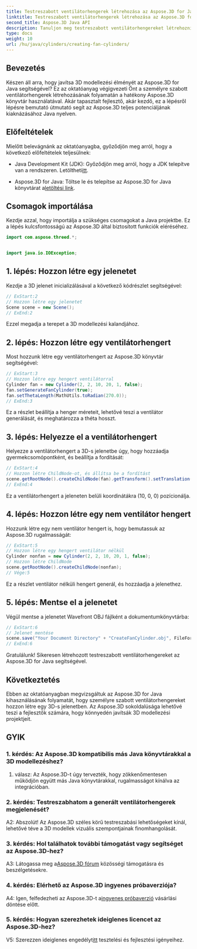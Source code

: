 ```yaml
---
title: Testreszabott ventilátorhengerek létrehozása az Aspose.3D for Java segítségével
linktitle: Testreszabott ventilátorhengerek létrehozása az Aspose.3D for Java segítségével
second_title: Aspose.3D Java API
description: Tanuljon meg testreszabott ventilátorhengereket létrehozni Java nyelven az Aspose.3D segítségével. Emelje fel 3D modellező játékát könnyedén.
type: docs
weight: 10
url: /hu/java/cylinders/creating-fan-cylinders/
---
```

## Bevezetés

Készen áll arra, hogy javítsa 3D modellezési élményét az Aspose.3D for Java segítségével? Ez az oktatóanyag végigvezeti Önt a személyre szabott ventilátorhengerek létrehozásának folyamatán a hatékony Aspose.3D könyvtár használatával. Akár tapasztalt fejlesztő, akár kezdő, ez a lépésről lépésre bemutató útmutató segít az Aspose.3D teljes potenciáljának kiaknázásához Java nyelven.

## Előfeltételek

Mielőtt belevágnánk az oktatóanyagba, győződjön meg arról, hogy a következő előfeltételek teljesülnek:

-  Java Development Kit (JDK): Győződjön meg arról, hogy a JDK telepítve van a rendszeren. Letöltheti[itt](https://www.oracle.com/java/technologies/javase-downloads.html).

-  Aspose.3D for Java: Töltse le és telepítse az Aspose.3D for Java könyvtárat a[letöltési link](https://releases.aspose.com/3d/java/).

## Csomagok importálása

Kezdje azzal, hogy importálja a szükséges csomagokat a Java projektbe. Ez a lépés kulcsfontosságú az Aspose.3D által biztosított funkciók eléréséhez.

```java
import com.aspose.threed.*;


import java.io.IOException;
```

## 1. lépés: Hozzon létre egy jelenetet

Kezdje a 3D jelenet inicializálásával a következő kódrészlet segítségével:

```java
// ExStart:2
// Hozzon létre egy jelenetet
Scene scene = new Scene();
// ExEnd:2
```

Ezzel megadja a terepet a 3D modellezési kalandjához.

## 2. lépés: Hozzon létre egy ventilátorhengert

Most hozzunk létre egy ventilátorhengert az Aspose.3D könyvtár segítségével:

```java
// ExStart:3
// Hozzon létre egy hengert ventilátorral
Cylinder fan = new Cylinder(2, 2, 10, 20, 1, false);
fan.setGenerateFanCylinder(true);
fan.setThetaLength(MathUtils.toRadian(270.0));
// ExEnd:3
```

Ez a részlet beállítja a henger méreteit, lehetővé teszi a ventilátor generálását, és meghatározza a théta hosszt.

## 3. lépés: Helyezze el a ventilátorhengert

Helyezze a ventilátorhengert a 3D-s jelenetbe úgy, hogy hozzáadja gyermekcsomópontként, és beállítja a fordítását:

```java
// ExStart:4
// Hozzon létre ChildNode-ot, és állítsa be a fordítást
scene.getRootNode().createChildNode(fan).getTransform().setTranslation(10, 0, 0);
// ExEnd:4
```

Ez a ventilátorhengert a jeleneten belüli koordinátákra (10, 0, 0) pozícionálja.

## 4. lépés: Hozzon létre egy nem ventilátor hengert

Hozzunk létre egy nem ventilátor hengert is, hogy bemutassuk az Aspose.3D rugalmasságát:

```java
// ExStart:5
// Hozzon létre egy hengert ventilátor nélkül
Cylinder nonfan = new Cylinder(2, 2, 10, 20, 1, false);
// Hozzon létre ChildNode
scene.getRootNode().createChildNode(nonfan);
// Vége:5
```

Ez a részlet ventilátor nélküli hengert generál, és hozzáadja a jelenethez.

## 5. lépés: Mentse el a jelenetet

Végül mentse a jelenetet Wavefront OBJ fájlként a dokumentumkönyvtárba:

```java
// ExStart:6
// Jelenet mentése
scene.save("Your Document Directory" + "CreateFanCylinder.obj", FileFormat.WAVEFRONTOBJ);
// ExEnd:6
```

Gratulálunk! Sikeresen létrehozott testreszabott ventilátorhengereket az Aspose.3D for Java segítségével.

## Következtetés

Ebben az oktatóanyagban megvizsgáltuk az Aspose.3D for Java kihasználásának folyamatát, hogy személyre szabott ventilátorhengereket hozzon létre egy 3D-s jelenetben. Az Aspose.3D sokoldalúsága lehetővé teszi a fejlesztők számára, hogy könnyedén javítsák 3D modellezési projektjeit.

## GYIK

### 1. kérdés: Az Aspose.3D kompatibilis más Java könyvtárakkal a 3D modellezéshez?

1. válasz: Az Aspose.3D-t úgy tervezték, hogy zökkenőmentesen működjön együtt más Java könyvtárakkal, rugalmasságot kínálva az integrációban.

### 2. kérdés: Testreszabhatom a generált ventilátorhengerek megjelenését?

A2: Abszolút! Az Aspose.3D széles körű testreszabási lehetőségeket kínál, lehetővé téve a 3D modellek vizuális szempontjainak finomhangolását.

### 3. kérdés: Hol találhatok további támogatást vagy segítséget az Aspose.3D-hez?

 A3: Látogassa meg a[Aspose.3D fórum](https://forum.aspose.com/c/3d/18) közösségi támogatásra és beszélgetésekre.

### 4. kérdés: Elérhető az Aspose.3D ingyenes próbaverziója?

 A4: Igen, felfedezheti az Aspose.3D-t a[ingyenes próbaverzió](https://releases.aspose.com/) vásárlási döntése előtt.

### 5. kérdés: Hogyan szerezhetek ideiglenes licencet az Aspose.3D-hez?

 V5: Szerezzen ideiglenes engedélyt[itt](https://purchase.aspose.com/temporary-license/) tesztelési és fejlesztési igényeihez.